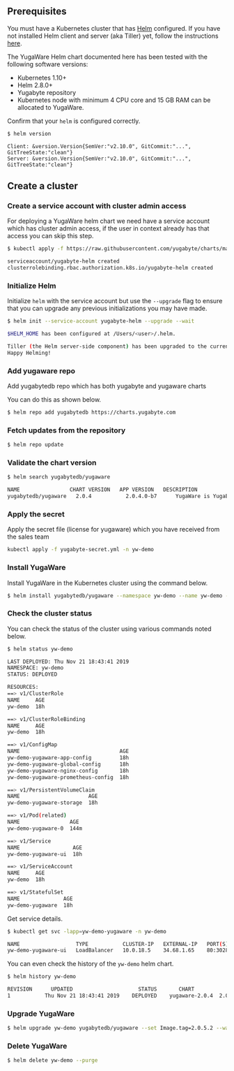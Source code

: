 ## Prerequisites

You must have a Kubernetes cluster that has [Helm](https://helm.sh/) configured. If you have not installed Helm client and server (aka Tiller) yet, follow the instructions [here](https://docs.helm.sh/using_helm/#installing-helm).

The YugaWare Helm chart documented here has been tested with the following software versions:

- Kubernetes 1.10+
- Helm 2.8.0+
- Yugabyte repository
- Kubernetes node with minimum 4 CPU core and 15 GB RAM can be allocated to YugaWare.

Confirm that your `helm` is configured correctly.

```sh
$ helm version
```

```
Client: &version.Version{SemVer:"v2.10.0", GitCommit:"...", GitTreeState:"clean"}
Server: &version.Version{SemVer:"v2.10.0", GitCommit:"...", GitTreeState:"clean"}
```

## Create a cluster

### Create a service account with cluster admin access

For deploying a YugaWare helm chart we need have a service account which has cluster admin access, if the user in context already has that access you can skip this step.

```sh
$ kubectl apply -f https://raw.githubusercontent.com/yugabyte/charts/master/stable/yugabyte/yugabyte-rbac.yaml
```

```sh
serviceaccount/yugabyte-helm created
clusterrolebinding.rbac.authorization.k8s.io/yugabyte-helm created
```

### Initialize Helm

Initialize `helm` with the service account but use the `--upgrade` flag to ensure that you can upgrade any previous initializations you may have made.

```sh
$ helm init --service-account yugabyte-helm --upgrade --wait
```

```sh
$HELM_HOME has been configured at /Users/<user>/.helm.

Tiller (the Helm server-side component) has been upgraded to the current version.
Happy Helming!
```

### Add yugaware repo
 Add yugabytedb repo which has both yugabyte and yugaware charts

You can do this as shown below.

```sh
$ helm repo add yugabytedb https://charts.yugabyte.com
```

### Fetch updates from the repository

```sh
$ helm repo update
```

### Validate the chart version

```sh
$ helm search yugabytedb/yugaware
```

```sh
NAME               	CHART VERSION	APP VERSION	  DESCRIPTION                                                 
yugabytedb/yugaware	  2.0.4        	  2.0.4.0-b7 	  YugaWare is YugaByte Database's Orchestration and Managem...
```

### Apply the secret 
Apply the secret file (license for yugaware) which you have received from the sales team
```sh
kubectl apply -f yugabyte-secret.yml -n yw-demo
```

### Install YugaWare

Install YugaWare in the Kubernetes cluster using the command below.

```sh
$ helm install yugabytedb/yugaware --namespace yw-demo --name yw-demo --wait
```

### Check the cluster status

You can check the status of the cluster using various commands noted below.

```sh
$ helm status yw-demo
```

```sh
LAST DEPLOYED: Thu Nov 21 18:43:41 2019
NAMESPACE: yw-demo
STATUS: DEPLOYED

RESOURCES:
==> v1/ClusterRole
NAME     AGE
yw-demo  18h

==> v1/ClusterRoleBinding
NAME     AGE
yw-demo  18h

==> v1/ConfigMap
NAME                                AGE
yw-demo-yugaware-app-config         18h
yw-demo-yugaware-global-config      18h
yw-demo-yugaware-nginx-config       18h
yw-demo-yugaware-prometheus-config  18h

==> v1/PersistentVolumeClaim
NAME                      AGE
yw-demo-yugaware-storage  18h

==> v1/Pod(related)
NAME                AGE
yw-demo-yugaware-0  144m

==> v1/Service
NAME                 AGE
yw-demo-yugaware-ui  18h

==> v1/ServiceAccount
NAME     AGE
yw-demo  18h

==> v1/StatefulSet
NAME              AGE
yw-demo-yugaware  18h
```

Get service details.

```sh
$ kubectl get svc -lapp=yw-demo-yugaware -n yw-demo
```

```sh
NAME                  TYPE           CLUSTER-IP   EXTERNAL-IP   PORT(S)                       AGE
yw-demo-yugaware-ui   LoadBalancer   10.0.18.5    34.68.1.65    80:30281/TCP,9090:32198/TCP   18h
```

You can even check the history of the `yw-demo` helm chart.

```sh
$ helm history yw-demo
```

```sh
REVISION	  UPDATED                 	  STATUS  	   CHART         	APP VERSION	 DESCRIPTION     
1       	Thu Nov 21 18:43:41 2019	DEPLOYED	yugaware-2.0.4	2.0.4.0-b7 	 Install complete
```

### Upgrade YugaWare

```sh
$ helm upgrade yw-demo yugabytedb/yugaware --set Image.tag=2.0.5.2 --wait
```

### Delete YugaWare

```sh
$ helm delete yw-demo --purge
```
